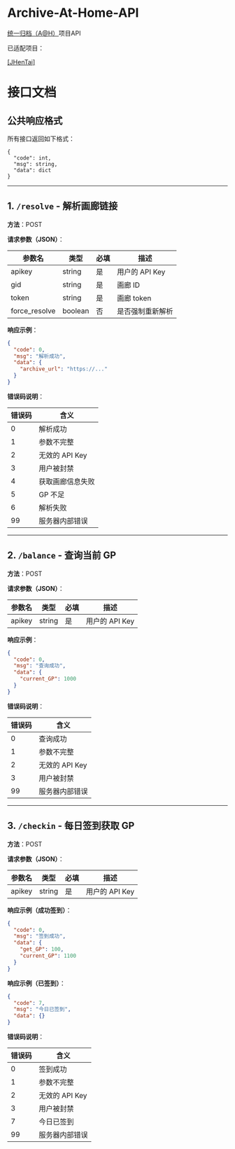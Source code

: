 # Archive-At-Home-API
[统一归档（A@H）](https://github.com/taskmgr818/archive-at-home)项目API

已适配项目：

[[JHenTai]](https://github.com/jiangtian616/JHenTai)



# 接口文档

## 公共响应格式

所有接口返回如下格式：

```text
{
  "code": int,
  "msg": string,
  "data": dict
}
```

---

## 1. `/resolve` - 解析画廊链接

**方法**：POST

**请求参数（JSON）**：

| 参数名         | 类型    | 必填 | 描述             |
|----------------|---------|------|------------------|
| apikey         | string  | 是   | 用户的 API Key   |
| gid            | string  | 是   | 画廊 ID          |
| token          | string  | 是   | 画廊 token       |
| force_resolve  | boolean | 否   | 是否强制重新解析 |

**响应示例**：

```json
{
  "code": 0,
  "msg": "解析成功",
  "data": {
    "archive_url": "https://..."
  }
}
```

**错误码说明**：

| 错误码 | 含义             |
|--------|------------------|
| 0      | 解析成功         |
| 1      | 参数不完整       |
| 2      | 无效的 API Key   |
| 3      | 用户被封禁       |
| 4      | 获取画廊信息失败 |
| 5      | GP 不足          |
| 6      | 解析失败         |
| 99     | 服务器内部错误   |

---

## 2. `/balance` - 查询当前 GP

**方法**：POST

**请求参数（JSON）**：

| 参数名 | 类型   | 必填 | 描述           |
|--------|--------|------|----------------|
| apikey | string | 是   | 用户的 API Key |

**响应示例**：

```json
{
  "code": 0,
  "msg": "查询成功",
  "data": {
    "current_GP": 1000
  }
}
```

**错误码说明**：

| 错误码 | 含义             |
|--------|------------------|
| 0      | 查询成功         |
| 1      | 参数不完整       |
| 2      | 无效的 API Key   |
| 3      | 用户被封禁       |
| 99     | 服务器内部错误   |

---

## 3. `/checkin` - 每日签到获取 GP

**方法**：POST

**请求参数（JSON）**：

| 参数名 | 类型   | 必填 | 描述           |
|--------|--------|------|----------------|
| apikey | string | 是   | 用户的 API Key |

**响应示例（成功签到）**：

```json
{
  "code": 0,
  "msg": "签到成功",
  "data": {
    "get_GP": 100,
    "current_GP": 1100
  }
}
```

**响应示例（已签到）**：

```json
{
  "code": 7,
  "msg": "今日已签到",
  "data": {}
}
```

**错误码说明**：

| 错误码 | 含义             |
|--------|------------------|
| 0      | 签到成功         |
| 1      | 参数不完整       |
| 2      | 无效的 API Key   |
| 3      | 用户被封禁       |
| 7      | 今日已签到       |
| 99     | 服务器内部错误   |

